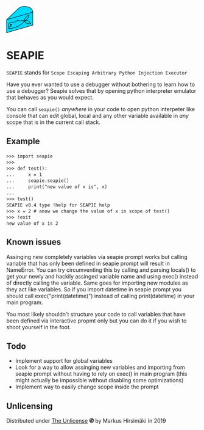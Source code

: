 <img src="https://raw.githubusercontent.com/hirsimaki-markus/SEAPIE/master/images/SEAPIE.png" width="70" height="70"/>

# SEAPIE

``SEAPIE`` stands for ``Scope Escaping Arbitrary Python Injection Executor``

Have you ever wanted to use a debugger without bothering to learn how to use a debugger? Seapie solves that by opening python
interpreter emulator that behaves as you would expect.

You can call ``seapie()`` _anywhere_ in your code to open python interpeter like console that can edit global, local and any
other variable available in _any_ scope that is in the current call stack.

## Example

```
>>> import seapie
>>>
>>> def test():
...     x = 1
...     seapie.seapie()
...     print("new value of x is", x)
...
>>> test()
SEAPIE v0.4 type !help for SEAPIE help
>>> x = 2 # anow we change the value of x in scope of test()
>>> !exit
new value of x is 2
```

## Known issues

Assinging new completely variables via seapie prompt works but calling variable that has only been defined in seapie prompt
will result in NameError. You can try circumventing this by calling and parsing locals() to get your newly and hackily
assinged variable name and using exec() instead of directly calling the variable. Same goes for importing new modules as they
act like variables. So if you import datetime in seapie prompt you should call exec("print(datetime)") instead of calling
print(datetime) in your main program.

You most likely shouldn't structure your code to call variables that have been defined via interactive propmt only but you
can do it if you wish to shoot yourself in the foot.

## Todo
* Implement support for global variables
* Look for a way to allow assinging new variables and importing from seapie prompt without having to rely on exec() in main
program (this might actually be impossible without disabling some optimizations)
* Implement way to easily change scope inside the prompt

## Unlicensing
Distributed under [The Unlicense](https://choosealicense.com/licenses/unlicense/) <img src="https://raw.githubusercontent.com/hirsimaki-markus/SEAPIE/master/images/unlisence.png" width="12" height="12"/> by Markus Hirsimäki in 2019
